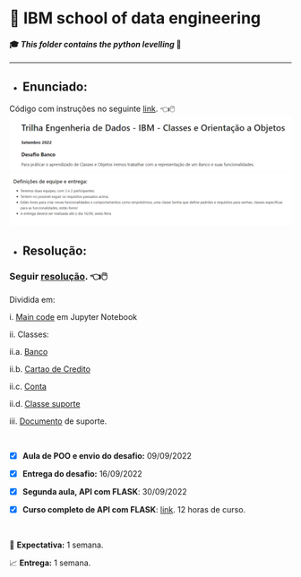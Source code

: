 # :robot: IBM school of data engineering 
#### :mortar_board: *This folder contains the python levelling* :snake:

***

* ## Enunciado:
Código com instruções no seguinte [link](./challenge_scope/desafio.ipynb). :point_left::computer_mouse:
![enunciado](./Images/enunciado-1.png)
![enunciado](./Images/enunciado-2.png)

* ## Resolução:

### Seguir [resolução](./resolucao/). :point_left::computer_mouse:

Dividida em:

i. [Main code](./resolucao/main.ipynb) em Jupyter Notebook

ii. Classes:

ii.a. [Banco](./resolucao/class_Banco.py)

ii.b. [Cartao de Credito](./resolucao/class_CartaoDeCredito.py)

ii.c. [Conta](./resolucao/class_Conta.py)

ii.d. [Classe suporte](./resolucao/class_Others/class_Depena_String.py)

iii. [Documento](./README.md) de suporte.


<br>

- [x] **Aula de POO e envio do desafio:** 09/09/2022
- [x] **Entrega do desafio:** 16/09/2022
- [x] **Segunda aula, API com FLASK**: 30/09/2022
- [x] **Curso completo de API com FLASK**: [link](https://www.udemy.com/course/rest-apis-com-python-e-flask/?gclid=Cj0KCQjw--2aBhD5ARIsALiRlwBiyunW-IpKef2JKCfWl1x8tlyTEHj8QKx9iqGiQgmA8coBjoBjMp8aAgenEALw_wcB). 12 horas de curso.


<br>

:date: **Expectativa:** 1 semana.

:chart_with_upwards_trend: **Entrega:** 1 semana.
